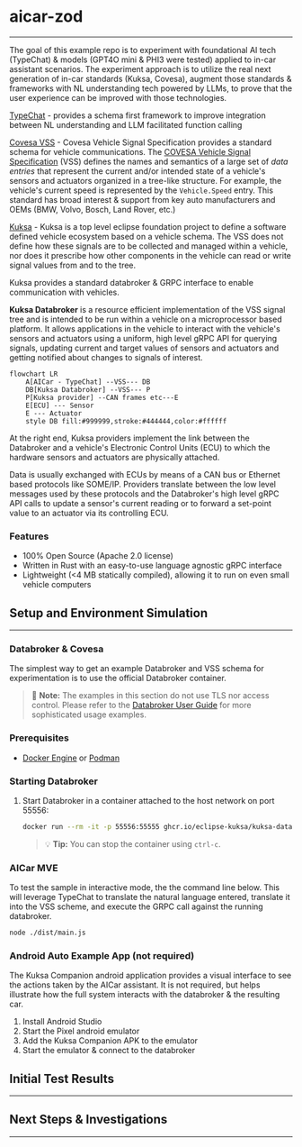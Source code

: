 # aicar-zod
---
The goal of this example repo is to experiment with foundational AI tech (TypeChat) & models (GPT4O mini & PHI3 were tested) applied to in-car assistant scenarios.  The experiment approach is to utilize the real next generation of in-car standards (Kuksa, Covesa), augment those standards & frameworks with NL understanding tech powered by LLMs, to prove that the user experience can be improved with those technologies. 

[TypeChat](https://microsoft.github.io/TypeChat/) - provides a schema first framework to improve integration between NL understanding and LLM facilitated function calling

[Covesa VSS](https://covesa.global/) -
Covesa Vehicle Signal Specification provides a standard schema for vehicle communications. The [COVESA Vehicle Signal Specification](https://covesa.github.io/vehicle_signal_specification/) (VSS) defines the names and semantics of a large set of _data entries_ that represent the current and/or intended state of a vehicle's sensors and actuators organized in a tree-like structure. For example, the vehicle's current speed is represented by the `Vehicle.Speed` entry.
This standard has broad interest & support from key auto manufacturers and OEMs (BMW, Volvo, Bosch, Land Rover, etc.)

[Kuksa](https://projects.eclipse.org/projects/automotive.kuksa) -
Kuksa is a top level eclipse foundation project to define a software defined vehicle ecosystem based on a vehicle schema.  The VSS does not define how these signals are to be collected and managed within a vehicle, nor does it prescribe how other components in the vehicle can read or write signal values from and to the tree.  

Kuksa provides a standard databroker & GRPC interface to enable communication with vehicles.

**Kuksa Databroker** is a resource efficient implementation of the VSS signal tree and is intended to be run within a vehicle on a microprocessor based platform. It allows applications in the vehicle to interact with the vehicle's sensors and actuators using a uniform, high level gRPC API for querying signals, updating current and target values of sensors and actuators and getting notified about changes to signals of interest.

<!-- black box diagram -- inputs/outputs -->

```mermaid
flowchart LR
    A[AICar - TypeChat] --VSS--- DB
    DB[Kuksa Databroker] --VSS--- P
    P[Kuksa provider] --CAN frames etc---E
    E[ECU] --- Sensor
    E --- Actuator
    style DB fill:#999999,stroke:#444444,color:#ffffff
```

At the right end, Kuksa providers implement the link between the Databroker and a vehicle's Electronic Control Units (ECU) to which the hardware sensors and actuators are physically attached.

Data is usually exchanged with ECUs by means of a CAN bus or Ethernet based protocols like SOME/IP. Providers translate between the low level messages used by these protocols and the Databroker's high level gRPC API calls to update a sensor's current reading or to forward a set-point value to an actuator via its controlling ECU.


### Features

- 100% Open Source (Apache 2.0 license)
- Written in Rust with an easy-to-use language agnostic gRPC interface
- Lightweight (<4 MB statically compiled), allowing it to run on even small vehicle computers  



## Setup and Environment Simulation 
---
### Databroker & Covesa
The simplest way to get an example Databroker and VSS schema for experimentation is to use the official Databroker container.  

> :memo: **Note:** The examples in this section do not use TLS nor access control. Please refer to the [Databroker User Guide](./doc/user_guide.md) for more sophisticated usage examples.

### Prerequisites

- [Docker Engine](https://docs.docker.com/engine/install/) or [Podman](https://podman.io/docs/installation)

### Starting Databroker

1. Start Databroker in a container attached to the host network on port 55556:

   ```sh
   docker run --rm -it -p 55556:55555 ghcr.io/eclipse-kuksa/kuksa-databroker:main --insecure --enable-databroker-v1
   ```

   > :bulb: **Tip:** You can stop the container using `ctrl-c`.

### AICar MVE
To test the sample in interactive mode, the the command line below.  This will leverage TypeChat to translate the natural language entered, translate it into the VSS scheme, and execute the GRPC call against the running databroker.
   ```sh
   node ./dist/main.js
   ```

### Android Auto Example App (not required)
The Kuksa Companion android application provides a visual interface to see the actions taken by the AICar assistant.  It is not required, but helps illustrate how the full system interacts with the databroker & the resulting car.
1.  Install Android Studio
2.  Start the Pixel android emulator
3.  Add the Kuksa Companion APK to the emulator
4.  Start the emulator & connect to the databroker

## Initial Test Results
---



## Next Steps & Investigations
---

